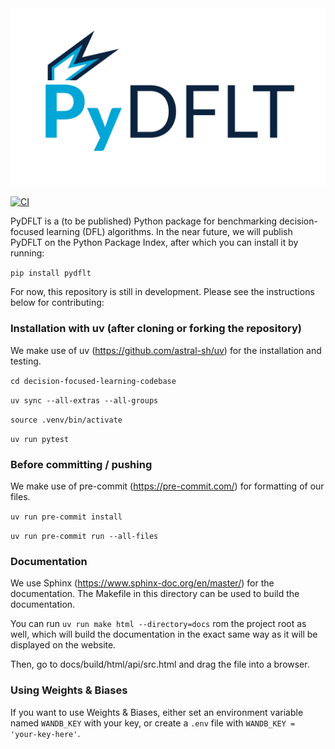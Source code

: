 <img src="https://github.com/PyDFLT/PyDFLT/blob/update-readme/images/logo.png?raw=true" alt="description" width="600"/>

[![CI](https://github.com/PyDFLT/PyDFLT/actions/workflows/CI.yml/badge.svg)](https://github.com/PyDFLT/PyDFLT/actions/workflows/CI.yml)


PyDFLT is a (to be published) Python package for benchmarking decision-focused learning (DFL) algorithms.
In the near future, we will publish PyDFLT on the Python Package Index, after which you can install it by running:

`pip install pydflt`

For now, this repository is still in development. Please see the instructions below for contributing:

### Installation with uv (after cloning or forking the repository)

We make use of uv (https://github.com/astral-sh/uv) for the installation and testing.

`cd decision-focused-learning-codebase`

`uv sync --all-extras --all-groups`

`source .venv/bin/activate`

`uv run pytest`

### Before committing / pushing

We make use of pre-commit (https://pre-commit.com/) for formatting of our files.

`uv run pre-commit install`

`uv run pre-commit run --all-files`

### Documentation

We use Sphinx (https://www.sphinx-doc.org/en/master/) for the documentation.  The Makefile in this directory can be used to build the documentation.

You can run `uv run make html --directory=docs` rom the project root as well, which will build the documentation in the exact same way as it will be displayed on the website.

Then, go to docs/build/html/api/src.html and drag the file into a browser.

### Using Weights & Biases
If you want to use Weights & Biases, either set an environment variable named `WANDB_KEY` with your key,
or create a `.env` file with `WANDB_KEY = 'your-key-here'`.
